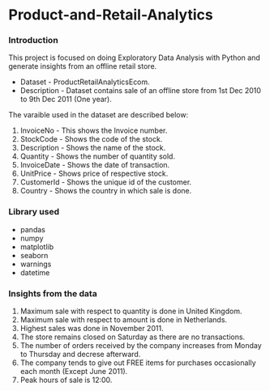 # Product-and-Retail-Analytics
### Introduction
This project is focused on doing Exploratory Data Analysis with Python and generate insights from an offline retail store. 

* Dataset - ProductRetailAnalyticsEcom.
* Description - Dataset contains sale of an offline store from 1st Dec 2010 to 9th Dec 2011 (One year).

The varaible used in the dataset are described below:
1. InvoiceNo - This shows the Invoice number.
2. StockCode - Shows the code of the stock.
3. Description - Shows the name of the stock.
4. Quantity - Shows the number of quantity sold.
5. InvoiceDate - Shows the date of transaction.
6. UnitPrice - Shows price of respective stock.
7. CustomerId -  Shows the unique id of the customer.
8. Country - Shows the country in which sale is done.

### Library used
* pandas 
* numpy
* matplotlib
* seaborn
* warnings
* datetime

### Insights from the data
1. Maximum sale with respect to quantity is done in United Kingdom.
2. Maximum sale with respect to amount is done in Netherlands.
3. Highest sales was done in November 2011.
4. The store remains closed on Saturday as there are no transactions.
5. The number of orders received by the company increases from Monday to Thursday and decrese afterward.
6. The company tends to give out FREE items for purchases occasionally each month (Except June 2011).
7. Peak hours of sale is 12:00.
